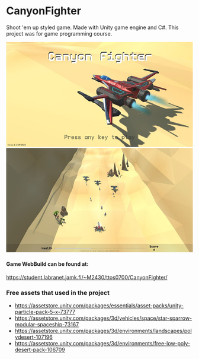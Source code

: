 # CanyonFighter
Shoot 'em up styled game. Made with Unity game engine and C#. This project was for game programming course. 

<img src="/Screenshots/screenshot_04.jpg"/>

<img src="/Screenshots/screenshot_05.jpg"/>

#### Game WebBuild can be found at:
https://student.labranet.jamk.fi/~M2430/ttos0700/CanyonFighter/

### Free assets that used in the project  
* https://assetstore.unity.com/packages/essentials/asset-packs/unity-particle-pack-5-x-73777
* https://assetstore.unity.com/packages/3d/vehicles/space/star-sparrow-modular-spaceship-73167
* https://assetstore.unity.com/packages/3d/environments/landscapes/polydesert-107196
* https://assetstore.unity.com/packages/3d/environments/free-low-poly-desert-pack-106709
